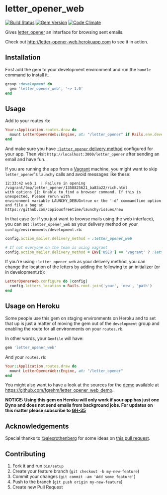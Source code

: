 # letter_opener_web

[![Build Status](https://travis-ci.org/fgrehm/letter_opener_web.svg?branch=master)](https://travis-ci.org/fgrehm/letter_opener_web)
[![Gem Version](https://badge.fury.io/rb/letter_opener_web.svg)](http://badge.fury.io/rb/letter_opener_web)
[![Code Climate](https://codeclimate.com/github/fgrehm/letter_opener_web.svg)](https://codeclimate.com/github/fgrehm/letter_opener_web)

Gives [letter_opener](https://github.com/ryanb/letter_opener) an interface for
browsing sent emails.

Check out http://letter-opener-web.herokuapp.com to see it in action.

## Installation

First add the gem to your development environment and run the `bundle` command to install it.

```ruby
group :development do
  gem 'letter_opener_web', '~> 1.0'
end
```

## Usage

Add to your routes.rb:

```ruby
Your::Application.routes.draw do
  mount LetterOpenerWeb::Engine, at: "/letter_opener" if Rails.env.development?
end
```

And make sure you have [`:letter_opener` delivery method](https://github.com/ryanb/letter_opener#rails-setup)
configured for your app. Then visit `http://localhost:3000/letter_opener` after
sending an email and have fun.

If you are running the app from a [Vagrant](http://vagrantup.com) machine, you
might want to skip `letter_opener`'s `launchy` calls and avoid messages like these:

```terminal
12:33:42 web.1  | Failure in opening /vagrant/tmp/letter_opener/1358825621_ba83a22/rich.html
with options {}: Unable to find a browser command. If this is unexpected, Please rerun with
environment variable LAUNCHY_DEBUG=true or the '-d' commandline option and file a bug at
https://github.com/copiousfreetime/launchy/issues/new
```

In that case (or if you just want to browse mails using the web interface), you
can set `:letter_opener_web` as your delivery method on your
`config/environments/development.rb`:

```ruby
config.action_mailer.delivery_method = :letter_opener_web

# If not everyone on the team is using vagrant
config.action_mailer.delivery_method = ENV['USER'] == 'vagrant' ? :letter_opener_web : :letter_opener
```

If you're using `:letter_opener_web` as your delivery method, you can change the location of the letters by adding the
following to an initializer (or in development.rb):

```ruby
LetterOpenerWeb.configure do |config|
  config.letters_location = Rails.root.join('your', 'new', 'path')
end
```

## Usage on Heroku

Some people use this gem on staging environments on Heroku and to set that up
is just a matter of moving the gem out of the `development` group and enabling
the route for all environments on your `routes.rb`.

In other words, your `Gemfile` will have:

```ruby
gem 'letter_opener_web'
```

And your `routes.rb`:

```ruby
Your::Application.routes.draw do
  mount LetterOpenerWeb::Engine, at: "/letter_opener"
end
```

You might also want to have a look at the sources for the [demo](http://letter-opener-web.herokuapp.com)
available at https://github.com/fgrehm/letter_opener_web_demo.

**NOTICE: Using this gem on Heroku will only work if your app has just one Dyno and does not send emails from background jobs. For updates on this matter please subscribe to [GH-35](https://github.com/fgrehm/letter_opener_web/issues/35)**

## Acknowledgements

Special thanks to [@alexrothenberg](https://github.com/alexrothenberg) for some
ideas on [this pull request](https://github.com/ryanb/letter_opener/pull/12).


## Contributing

1. Fork it and run `bin/setup`
2. Create your feature branch (`git checkout -b my-new-feature`)
3. Commit your changes (`git commit -am 'Add some feature'`)
4. Push to the branch (`git push origin my-new-feature`)
5. Create new Pull Request
